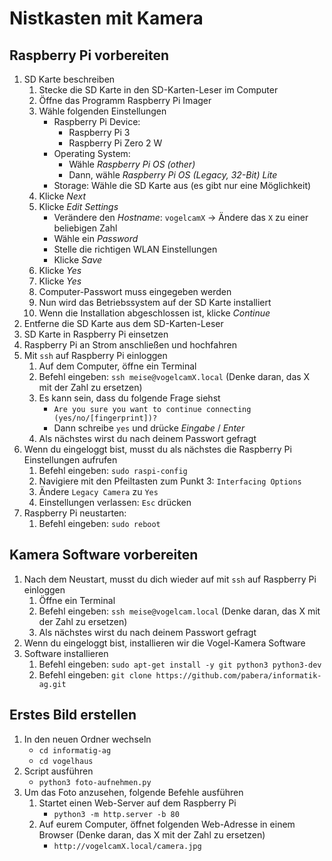 # Nistkasten mit Kamera

## Raspberry Pi vorbereiten

1. SD Karte beschreiben
    1. Stecke die SD Karte in den SD-Karten-Leser im Computer
    1. Öffne das Programm Raspberry Pi Imager
    1. Wähle folgenden Einstellungen
        * Raspberry Pi Device:
            * Raspberry Pi 3
            * Raspberry Pi Zero 2 W
        * Operating System:
            * Wähle *Raspberry Pi OS (other)*
            * Dann, wähle *Raspberry Pi OS (Legacy, 32-Bit) Lite*
        * Storage: Wähle die SD Karte aus (es gibt nur eine Möglichkeit)
    1. Klicke *Next*
    1. Klicke *Edit Settings*
        * Verändere den *Hostname*: `vogelcamX` -> Ändere das `X` zu einer beliebigen Zahl
        * Wähle ein *Password*
        * Stelle die richtigen WLAN Einstellungen
        * Klicke *Save*
    1. Klicke *Yes*
    1. Klicke *Yes*
    1. Computer-Passwort muss eingegeben werden
    1. Nun wird das Betriebssystem auf der SD Karte installiert
    1. Wenn die Installation abgeschlossen ist, klicke *Continue*
1. Entferne die SD Karte aus dem SD-Karten-Leser
1. SD Karte in Raspberry Pi einsetzen
1. Raspberry Pi an Strom anschließen und hochfahren
1. Mit `ssh` auf Raspberry Pi einloggen
    1. Auf dem Computer, öffne ein Terminal
    1. Befehl eingeben: `ssh meise@vogelcamX.local` (Denke daran, das X mit der Zahl zu ersetzen)
    1. Es kann sein, dass du folgende Frage siehst
        * `Are you sure you want to continue connecting (yes/no/[fingerprint])?`
        * Dann schreibe `yes` und drücke *Eingabe* / *Enter*
    1. Als nächstes wirst du nach deinem Passwort gefragt
1. Wenn du eingeloggt bist, musst du als nächstes die Raspberry Pi Einstellungen aufrufen
    1. Befehl eingeben: `sudo raspi-config`
    1. Navigiere mit den Pfeiltasten zum Punkt 3: `Interfacing Options`
    1. Ändere `Legacy Camera` zu `Yes`
    1. Einstellungen verlassen: `Esc` drücken
1. Raspberry Pi neustarten:
    1. Befehl eingeben: `sudo reboot`

## Kamera Software vorbereiten

1. Nach dem Neustart, musst du dich wieder auf mit `ssh` auf Raspberry Pi einloggen
    1. Öffne ein Terminal
    1. Befehl eingeben: `ssh meise@vogelcam.local`  (Denke daran, das X mit der Zahl zu ersetzen)
    1. Als nächstes wirst du nach deinem Passwort gefragt
1. Wenn du eingeloggt bist, installieren wir die Vogel-Kamera Software
1. Software installieren
    1. Befehl eingeben: `sudo apt-get install -y git python3 python3-dev`
    1. Befehl eingeben: `git clone https://github.com/pabera/informatik-ag.git`

## Erstes Bild erstellen

1. In den neuen Ordner wechseln
    * `cd informatig-ag`
    * `cd vogelhaus`
1. Script ausführen
    * `python3 foto-aufnehmen.py`
1. Um das Foto anzusehen, folgende Befehle ausführen
    1. Startet einen Web-Server auf dem Raspberry Pi
        * `python3 -m http.server -b 80`
    1. Auf eurem Computer, öffnet folgenden Web-Adresse in einem Browser (Denke daran, das X mit der Zahl zu ersetzen)
        * `http://vogelcamX.local/camera.jpg`
